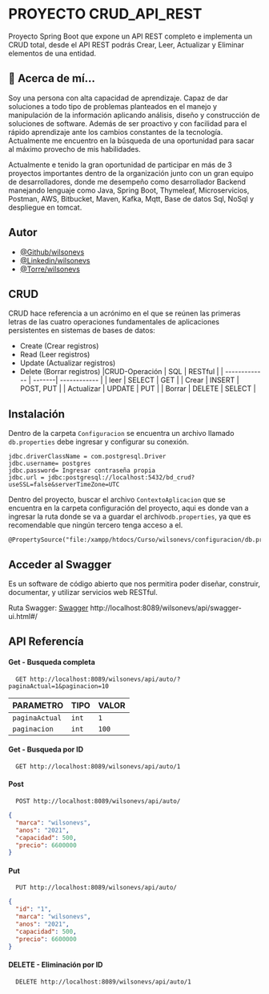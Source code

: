 
# PROYECTO CRUD_API_REST


Proyecto Spring Boot que expone un API REST completo e implementa un CRUD total, desde el API REST podrás Crear, Leer, Actualizar y Eliminar elementos de una entidad.


## 🚀 Acerca de mí...
Soy una persona con alta capacidad de aprendizaje. Capaz de dar soluciones a todo tipo de problemas planteados en el manejo y manipulación de la
información aplicando análisis, diseño y construcción de soluciones de
software. Además de ser proactivo y con facilidad para el rápido aprendizaje
ante los cambios constantes de la tecnología. Actualmente me encuentro en
la búsqueda de una oportunidad para sacar al máximo provecho de mis
habilidades.

Actualmente e tenido la gran oportunidad de participar en más
de 3 proyectos importantes dentro de la organización junto con un gran
equipo de desarrolladores, donde me desempeño como desarrollador
Backend manejando lenguaje como Java, Spring Boot, Thymeleaf,
Microservicios, Postman, AWS, Bitbucket, Maven, Kafka, Mqtt, Base de datos
Sql, NoSql y despliegue en tomcat.


## Autor

- [@Github/wilsonevs](https://github.com/wilsonevs)
- [@Linkedin/wilsonevs](https://www.linkedin.com/in/wilsonvalencs/)
- [@Torre/wilsonevs](https://torre.co/wilson_evs)


## CRUD
CRUD hace referencia a un acrónimo en el que se reúnen las primeras letras de las cuatro operaciones fundamentales de aplicaciones persistentes en sistemas de bases de datos:

* Create (Crear registros)
* Read (Leer registros)
* Update (Actualizar registros)
* Delete (Borrar registros)
|CRUD-Operación | SQL    | RESTful      |
| ------------- | -------| ------------ |
| leer          | SELECT | GET          |
| Crear         | INSERT | POST, PUT    |
| Actualizar    | UPDATE | PUT          |
| Borrar        | DELETE | SELECT       |


## Instalación

Dentro de la carpeta `Configuracion` se encuentra un archivo llamado `db.properties` debe 
ingresar y configurar su conexión.
```#connection
jdbc.driverClassName = com.postgresql.Driver
jdbc.username= postgres
jdbc.password= Ingresar contraseña propia
jdbc.url = jdbc:postgresql://localhost:5432/bd_crud?useSSL=false&serverTimeZone=UTC
```
Dentro del proyecto, buscar el archivo `ContextoAplicacion` que se encuentra 
en la carpeta configuración del proyecto, aqui es donde van a ingresar la ruta 
donde se va a guardar el archivo`db.properties`, ya que es recomendable que ningún 
tercero tenga acceso a el.

```
@PropertySource("file:/xampp/htdocs/Curso/wilsonevs/configuracion/db.properties")
```

## Acceder al Swagger
Es un software de código abierto que nos permitira poder diseñar, construir, 
documentar, y utilizar servicios web RESTful.

Ruta Swagger: [Swagger](http://localhost:8089/wilsonevs/api/swagger-ui.html#/)
http://localhost:8089/wilsonevs/api/swagger-ui.html#/

## API Referencía

#### Get - Busqueda completa

```http
  GET http://localhost:8089/wilsonevs/api/auto/?paginaActual=1&paginacion=10
```

| PARAMETRO         | TIPO      | VALOR     |
| :--------         | :-------  | :---------|
| `paginaActual`    | `int`     | `1`       |
| `paginacion`      | `int`     | `100`       |

#### Get - Busqueda por ID

```http
  GET http://localhost:8089/wilsonevs/api/auto/1
```

#### Post

```http
  POST http://localhost:8089/wilsonevs/api/auto/
```

```JSON
{
  "marca": "wilsonevs",
  "anos": "2021",
  "capacidad": 500,
  "precio": 6600000
}
```

#### Put

```http
  PUT http://localhost:8089/wilsonevs/api/auto/
```

```JSON
{
  "id": "1",
  "marca": "wilsonevs",
  "anos": "2021",
  "capacidad": 500,
  "precio": 6600000
}
```


#### DELETE - Eliminación por ID

```http
  DELETE http://localhost:8089/wilsonevs/api/auto/1
